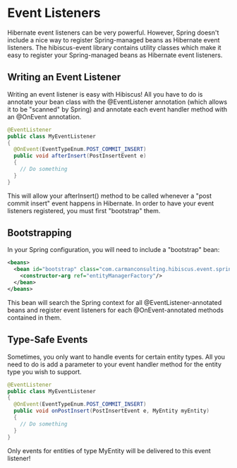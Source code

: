 # Event Listeners

Hibernate event listeners can be very powerful.  However, Spring doesn't include a nice way to register Spring-managed
beans as Hibernate event listeners.  The hibiscus-event library contains utility classes which make it easy to register
your Spring-managed beans as Hibernate event listeners.

## Writing an Event Listener

Writing an event listener is easy with Hibiscus!  All you have to do is annotate your bean class with the @EventListener
annotation (which allows it to be "scanned" by Spring) and annotate each event handler method with an @OnEvent
annotation.

```java
@EventListener
public class MyEventListener
{
  @OnEvent(EventTypeEnum.POST_COMMIT_INSERT)
  public void afterInsert(PostInsertEvent e)
  {
    // Do something
  }
}
```

This will allow your afterInsert() method to be called whenever a "post commit insert" event happens in Hibernate.  In
order to have your event listeners registered, you must first "bootstrap" them.

## Bootstrapping

In your Spring configuration, you will need to include a "bootstrap" bean:

```xml
<beans>
  <bean id="bootstrap" class="com.carmanconsulting.hibiscus.event.spring.EntityManagerEventListenerBootstrap">
    <constructor-arg ref="entityManagerFactory"/>
  </bean>
</beans>
```

This bean will search the Spring context for all @EventListener-annotated beans and register event listeners for each
@OnEvent-annotated methods contained in them.

## Type-Safe Events

Sometimes, you only want to handle events for certain entity types.  All you need to do is add a parameter to your event
handler method for the entity type you wish to support.

```java
@EventListener
public class MyEventListener
{
  @OnEvent(EventTypeEnum.POST_COMMIT_INSERT)
  public void onPostInsert(PostInsertEvent e, MyEntity myEntity)
  {
    // Do something
  }
}
```

Only events for entities of type MyEntity will be delivered to this event listener!